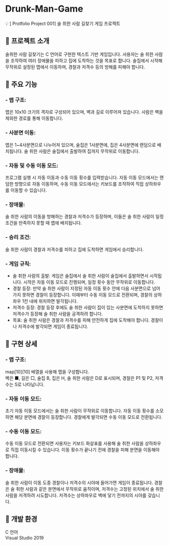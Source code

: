 # Drunk-Man-Game
💡 [ Protfolio Project 001] 술 취한 사람 길찾기 게임 프로젝트

## 📌 프로젝트 소개
술취한 사람 길찾기는 C 언어로 구현한 텍스트 기반 게임입니다. 사용자는 술 취한 사람을 조작하여 여러 장애물을 피하고 집에 도착하는 것을 목표로 합니다. 술집에서 시작해 무작위로 설정된 맵에서 이동하며, 경찰과 저격수 등의 방해를 피해야 합니다.

## 📌 주요 기능
### - 맵 구조: 
  맵은 10x10 크기의 격자로 구성되어 있으며, 벽과 길로 이루어져 있습니다. 사람은 벽을 제외한 경로를 통해 이동합니다.
### - 사분면 이동: 
  맵은 1~4사분면으로 나누어져 있으며, 술집은 1사분면에, 집은 4사분면에 랜덤으로 배치됩니다. 술 취한 사람은 술집에서 출발하여 집까지 무작위로 이동합니다.
### - 자동 및 수동 이동 모드: 
  프로그램 실행 시 자동 이동과 수동 이동 횟수를 입력받습니다. 자동 이동 모드에서는 랜덤한 방향으로 자동 이동하며, 수동 이동 모드에서는 키보드를 조작하여 직접 상하좌우를 이동할 수 있습니다.
### - 장애물: 
  술 취한 사람의 이동을 방해하는 경찰과 저격수가 등장하며, 이들은 술 취한 사람이 일정 조건을 만족하지 못할 때 맵에 배치됩니다.
### - 승리 조건: 
  술 취한 사람이 경찰과 저격수를 피하고 집에 도착하면 게임에서 승리합니다.
### - 게임 규칙:
  - 술 취한 사람의 출발: 게임은 술집에서 술 취한 사람이 술집에서 출발하면서 시작됩니다. 시작은 자동 이동 모드로 진행되며, 일정 횟수 동안 무작위로 이동합니다.  
  - 경찰 등장: 만약 술 취한 사람이 지정된 자동 이동 횟수 안에 다음 사분면으로 넘어가지 못하면 경찰이 등장합니다. 이때부터 수동 이동 모드로 전환되며, 경찰의 상하좌우 1칸 내에 위치하면 발각됩니다.  
  - 저격수 등장: 경찰 등장 후에도 술 취한 사람이 집이 있는 사분면에 도착하지 못하면 저격수가 등장해 술 취한 사람을 공격하려 합니다.  
  - 목표: 술 취한 사람은 경찰과 저격수를 피해 안전하게 집에 도착해야 합니다. 경찰이나 저격수에 발각되면 게임이 종료됩니다.  
   
  
## 📌 구현 상세
### - 맵 구조:
  map[10][10] 배열을 사용해 맵을 구성합니다.  
  벽은 ■, 길은 □, 술집 B, 집은 H, 술 취한 사람은 D로 표시되며, 경찰은 P1 및 P2, 저격수는 S로 나타납니다.
### - 자동 이동 모드:
  초기 자동 이동 모드에서는 술 취한 사람이 무작위로 이동합니다. 자동 이동 횟수를 소모하면 해당 분면에 경찰이 등장합니다. 경찰에게 발각되면 수동 이동 모드로 전환됩니다.
### - 수동 이동 모드:
  수동 이동 모드로 전환되면 사용자는 키보드 화살표를 사용해 술 취한 사람을 상하좌우로 직접 이동시킬 수 있습니다. 이동 횟수가 끝나기 전에 경찰을 피해 분면을 이동해야 합니다.
### - 장애물:
  술 취한 사람이 이동 도중 경찰이나 저격수의 시야에 들어가면 게임이 종료됩니다.  경찰은 술 취한 사람과 같은 분면에서 무작위로 움직이며, 저격수는 고정된 위치에서 술 취한 사람을 저격하려 시도합니다. 저격수는 상하좌우로 벽에 닿기 전까지의 시야를 갖습니다. 
  
## 📌 개발 환경
  C 언어  
  Visual Studio 2019
